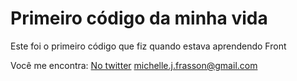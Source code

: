 # Primeiro código da minha vida
Este foi o primeiro código que fiz quando estava aprendendo Front

Você me encontra:
[No twitter](twitter.com/mi_frasson)
<michelle.j.frasson@gmail.com>
